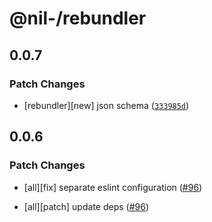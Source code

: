# @nil-/rebundler

## 0.0.7

### Patch Changes

-   [rebundler][new] json schema ([`333985d`](https://github.com/njaldea/mono/commit/333985d6d1d2a6c0caec9c339c3795f367bea16f))

## 0.0.6

### Patch Changes

-   [all][fix] separate eslint configuration ([#96](https://github.com/njaldea/mono/pull/96))

-   [all][patch] update deps ([#96](https://github.com/njaldea/mono/pull/96))
